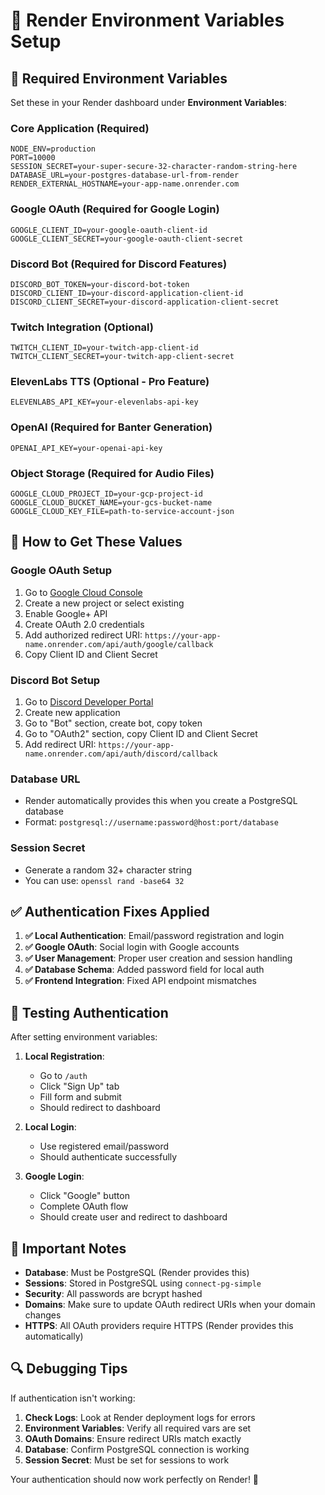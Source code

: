# 🚀 Render Environment Variables Setup

## 🔧 **Required Environment Variables**

Set these in your Render dashboard under **Environment Variables**:

### **Core Application (Required)**
```
NODE_ENV=production
PORT=10000
SESSION_SECRET=your-super-secure-32-character-random-string-here
DATABASE_URL=your-postgres-database-url-from-render
RENDER_EXTERNAL_HOSTNAME=your-app-name.onrender.com
```

### **Google OAuth (Required for Google Login)**
```
GOOGLE_CLIENT_ID=your-google-oauth-client-id
GOOGLE_CLIENT_SECRET=your-google-oauth-client-secret
```

### **Discord Bot (Required for Discord Features)**
```
DISCORD_BOT_TOKEN=your-discord-bot-token
DISCORD_CLIENT_ID=your-discord-application-client-id
DISCORD_CLIENT_SECRET=your-discord-application-client-secret
```

### **Twitch Integration (Optional)**
```
TWITCH_CLIENT_ID=your-twitch-app-client-id
TWITCH_CLIENT_SECRET=your-twitch-app-client-secret
```

### **ElevenLabs TTS (Optional - Pro Feature)**
```
ELEVENLABS_API_KEY=your-elevenlabs-api-key
```

### **OpenAI (Required for Banter Generation)**
```
OPENAI_API_KEY=your-openai-api-key
```

### **Object Storage (Required for Audio Files)**
```
GOOGLE_CLOUD_PROJECT_ID=your-gcp-project-id
GOOGLE_CLOUD_BUCKET_NAME=your-gcs-bucket-name
GOOGLE_CLOUD_KEY_FILE=path-to-service-account-json
```

## 🔗 **How to Get These Values**

### **Google OAuth Setup**
1. Go to [Google Cloud Console](https://console.cloud.google.com/)
2. Create a new project or select existing
3. Enable Google+ API
4. Create OAuth 2.0 credentials
5. Add authorized redirect URI: `https://your-app-name.onrender.com/api/auth/google/callback`
6. Copy Client ID and Client Secret

### **Discord Bot Setup**
1. Go to [Discord Developer Portal](https://discord.com/developers/applications)
2. Create new application
3. Go to "Bot" section, create bot, copy token
4. Go to "OAuth2" section, copy Client ID and Client Secret
5. Add redirect URI: `https://your-app-name.onrender.com/api/auth/discord/callback`

### **Database URL**
- Render automatically provides this when you create a PostgreSQL database
- Format: `postgresql://username:password@host:port/database`

### **Session Secret**
- Generate a random 32+ character string
- You can use: `openssl rand -base64 32`

## ✅ **Authentication Fixes Applied**

1. **✅ Local Authentication**: Email/password registration and login
2. **✅ Google OAuth**: Social login with Google accounts  
3. **✅ User Management**: Proper user creation and session handling
4. **✅ Database Schema**: Added password field for local auth
5. **✅ Frontend Integration**: Fixed API endpoint mismatches

## 🔄 **Testing Authentication**

After setting environment variables:

1. **Local Registration**: 
   - Go to `/auth`
   - Click "Sign Up" tab
   - Fill form and submit
   - Should redirect to dashboard

2. **Local Login**:
   - Use registered email/password
   - Should authenticate successfully

3. **Google Login**:
   - Click "Google" button
   - Complete OAuth flow
   - Should create user and redirect to dashboard

## 🚨 **Important Notes**

- **Database**: Must be PostgreSQL (Render provides this)
- **Sessions**: Stored in PostgreSQL using `connect-pg-simple`
- **Security**: All passwords are bcrypt hashed
- **Domains**: Make sure to update OAuth redirect URIs when your domain changes
- **HTTPS**: All OAuth providers require HTTPS (Render provides this automatically)

## 🔍 **Debugging Tips**

If authentication isn't working:

1. **Check Logs**: Look at Render deployment logs for errors
2. **Environment Variables**: Verify all required vars are set
3. **OAuth Domains**: Ensure redirect URIs match exactly
4. **Database**: Confirm PostgreSQL connection is working
5. **Session Secret**: Must be set for sessions to work

Your authentication should now work perfectly on Render! 🎉

